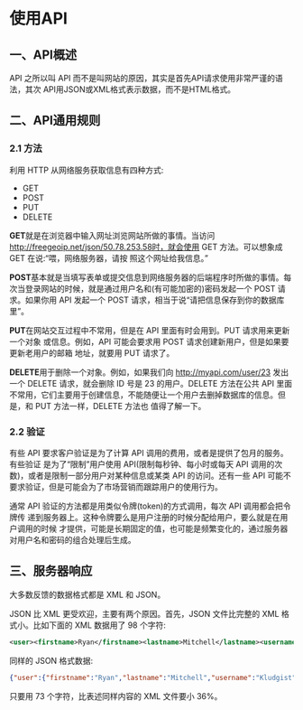 # 使用API

## 一、API概述

API 之所以叫 API 而不是叫网站的原因，其实是首先API请求使用非常严谨的语法，其次 API用JSON或XML格式表示数据，而不是HTML格式。

## 二、API通用规则

### 2.1 方法

利用 HTTP 从网络服务获取信息有四种方式:

- GET
- POST
- PUT
- DELETE

**GET**就是在浏览器中输入网址浏览网站所做的事情。当访问 http://freegeoip.net/json/50.78.253.58时，就会使用 GET 方法。可以想象成 GET 在说:“喂，网络服务器，请按 照这个网址给我信息。”

**POST**基本就是当填写表单或提交信息到网络服务器的后端程序时所做的事情。每次当登录网站的时候，就是通过用户名和(有可能加密的)密码发起一个 POST 请求。如果你用 API 发起一个 POST 请求，相当于说“请把信息保存到你的数据库里”。

**PUT**在网站交互过程中不常用，但是在 API 里面有时会用到。PUT 请求用来更新一个对象 或信息。例如，API 可能会要求用 POST 请求创建新用户，但是如果要更新老用户的邮箱 地址，就要用 PUT 请求了。

**DELETE**用于删除一个对象。例如，如果我们向 http://myapi.com/user/23 发出一个 DELETE 请求，就会删除 ID 号是 23 的用户。DELETE 方法在公共 API 里面不常用，它们主要用于创建信息，不能随便让一个用户去删掉数据库的信息。但是，和 PUT 方法一样，DELETE 方法也 值得了解一下。

### 2.2 验证

有些 API 要求客户验证是为了计算 API 调用的费用，或者是提供了包月的服务。有些验证 是为了“限制”用户使用 API(限制每秒钟、每小时或每天 API 调用的次数)，或者是限制一部分用户对某种信息或某类 API 的访问。还有一些 API 可能不要求验证，但是可能会为了市场营销而跟踪用户的使用行为。

通常 API 验证的方法都是用类似令牌(token)的方式调用，每次 API 调用都会把令牌传 递到服务器上。这种令牌要么是用户注册的时候分配给用户，要么就是在用户调用的时候 才提供，可能是长期固定的值，也可能是频繁变化的，通过服务器对用户名和密码的组合处理后生成。

## 三、服务器响应

大多数反馈的数据格式都是 XML 和 JSON。

JSON 比 XML 更受欢迎，主要有两个原因。首先，JSON 文件比完整的 XML 格
式小。比如下面的 XML 数据用了 98 个字符:

```xml
<user><firstname>Ryan</firstname><lastname>Mitchell</lastname><username>Kludgist</username></user>
```

同样的 JSON 格式数据:

```json
{"user":{"firstname":"Ryan","lastname":"Mitchell","username":"Kludgist"}}
```

只要用 73 个字符，比表述同样内容的 XML 文件要小 36%。






















